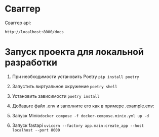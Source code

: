 # Сваггер
Сваггер api:


```
http://localhost:8000/docs
```


# Запуск проекта для локальной разработки


1. При необходимости установить Poetry ```pip install poetry```

2. Запустить виртуальное окружение ```poetry shell```

3. Установить зависимости ```poetry install```

4. Добавьте файл .env и заполните его как в примере .example.env:

5. Запуск Minio```docker compose -f docker-compose.minio.yml up -d```

6. Запуск fastapi ```uvicorn --factory app.main:create_app --host localhost --port 8000```